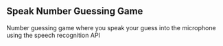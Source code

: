 ## Speak Number Guessing Game

Number guessing game where you speak your guess into the microphone using the speech recognition API
